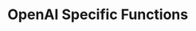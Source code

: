 # OpenAI Specific Functions

<!--
Key Points to Highlight about Agent OpenAI Functions:

1. Extend the Agent's functionality (by utilizing function calling)
2. Allow the Agent to retrieve data stored in Vector Store (shared by all agents' AI Assistants)
3. Allow cross-platform actions (such as returning a response via Discord or Slack)
4. Allow for more advanced automation workflows (such as utilizing Zapier)
5. Enable the ability to trigger GitHub Actions (.yml workflow files / scripts)
6. Facilitate the ability for advanced web searching
7. Enhance Natural Language Processing capabilities
8. Support real-time language translation
9. Provide sentiment analysis for user feedback
10. Enable personalized content recommendations
11. Automate routine data analysis tasks
12. Integrate with cloud-based AI services
-->
